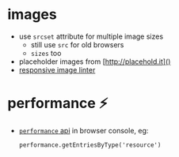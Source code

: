 
# images 
- use `srcset` attribute for multiple image sizes
  - still use `src` for old browsers
  - `sizes` too
- placeholder images from [http://placehold.it]()
- [responsive image linter](https://github.com/ausi/respimagelint)


# performance ⚡️
- [`performance` api](https://developer.mozilla.org/en-US/docs/Web/API/Performance) in browser console, eg:
  ```
  performance.getEntriesByType('resource')
  ```
